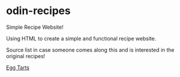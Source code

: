 # odin-recipes
Simple Recipe Website!

Using HTML to create a simple and functional recipe website.


Source list in case someone comes along this and is interested in the original recipes!

<a href="https://www.seriouseats.com/daan-tat-hong-kong-style-egg-tart-5208534">Egg Tarts</a> 

